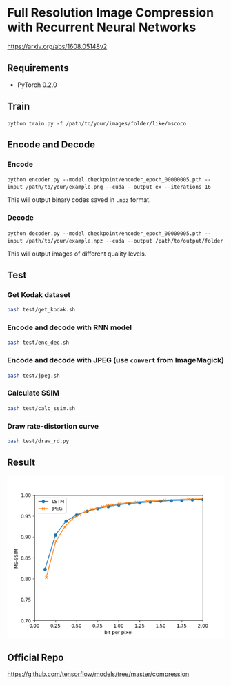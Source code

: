 # Full Resolution Image Compression with Recurrent Neural Networks
https://arxiv.org/abs/1608.05148v2

## Requirements
- PyTorch 0.2.0

## Train
`
python train.py -f /path/to/your/images/folder/like/mscoco
`

## Encode and Decode
### Encode
`
python encoder.py --model checkpoint/encoder_epoch_00000005.pth --input /path/to/your/example.png --cuda --output ex --iterations 16
`

This will output binary codes saved in `.npz` format.

### Decode
`
python decoder.py --model checkpoint/encoder_epoch_00000005.pth --input /path/to/your/example.npz --cuda --output /path/to/output/folder
`

This will output images of different quality levels.

## Test
### Get Kodak dataset
```bash
bash test/get_kodak.sh
```

### Encode and decode with RNN model
```bash
bash test/enc_dec.sh
```

### Encode and decode with JPEG (use `convert` from ImageMagick)
```bash
bash test/jpeg.sh
```

### Calculate SSIM
```bash
bash test/calc_ssim.sh
```

### Draw rate-distortion curve
```bash
bash test/draw_rd.py
```

## Result
![Rate-distortion](rd.png)

## Official Repo
https://github.com/tensorflow/models/tree/master/compression
